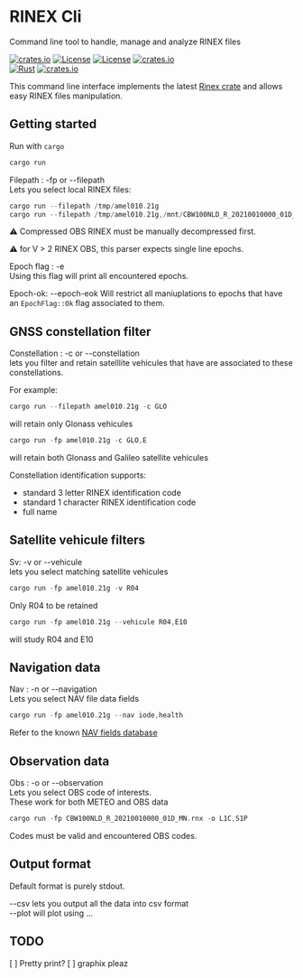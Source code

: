 # RINEX Cli 
Command line tool to handle, manage and analyze RINEX files

[![crates.io](https://img.shields.io/crates/v/rinex-cli.svg)](https://crates.io/crates/rinex-cli)
[![License](https://img.shields.io/badge/license-Apache%202.0-blue?style=flat-square)](https://github.com/gwbres/rinex-cli/blob/main/LICENSE-APACHE)
[![License](https://img.shields.io/badge/license-MIT-blue?style=flat-square)](https://github.com/gwbres/rinex-cli/blob/main/LICENSE-MIT) 
[![crates.io](https://img.shields.io/crates/d/rinex-cli.svg)](https://crates.io/crates/rinex-cli)    
[![Rust](https://github.com/gwbres/rinex-cli/actions/workflows/rust.yml/badge.svg)](https://github.com/gwbres/rinex-cli/actions/workflows/rust.yml)
[![crates.io](https://docs.rs/rinex-cli/badge.svg)](https://docs.rs/rinex-cli/badge.svg)

This command line interface implements the latest 
[Rinex crate](https://crates.io/crates/rinex)
and allows easy RINEX files manipulation.

## Getting started

Run with `cargo`

```rust
cargo run
```

Filepath : -fp or --filepath   
Lets you select local RINEX files:

```rust
cargo run --filepath /tmp/amel010.21g
cargo run --filepath /tmp/amel010.21g,/mnt/CBW100NLD_R_20210010000_01D_MN.rnx
```

&#9888; Compressed OBS RINEX must be manually decompressed
first.

&#9888; for V > 2 RINEX OBS, this parser expects
single line epochs. 

Epoch flag : -e    
Using this flag will print all encountered epochs.

Epoch-ok: --epoch-eok
Will restrict all maniuplations to epochs that have an `EpochFlag::Ok` flag
associated to them.

## GNSS constellation filter

Constellation : -c or --constellation   
lets you filter and retain satelllite vehicules that
have are associated to these constellations.

For example:
```rust
cargo run --filepath amel010.21g -c GLO
```

will retain only Glonass vehicules

```rust
cargo run -fp amel010.21g -c GLO,E
```

will retain both Glonass and Galileo
satellite vehicules

Constellation identification supports:
* standard 3 letter RINEX identification code
* standard 1 character RINEX identification code
* full name

## Satellite vehicule filters

Sv: -v or --vehicule  
lets you select matching satellite vehicules

```rust
cargo run -fp amel010.21g -v R04
```

Only R04 to be retained

```rust
cargo run -fp amel010.21g --vehicule R04,E10
```

will study R04 and E10

## Navigation data

Nav : -n or --navigation   
Lets you select NAV file data fields

```rust
cargo run -fp amel010.21g --nav iode,health
```

Refer to the known
[NAV fields database](https://github.com/gwbres/rinex/blob/main/navigation.json)

## Observation data
Obs : -o or --observation   
Lets you select OBS code of interests.   
These work for both METEO and OBS data

```rust
cargo run -fp CBW100NLD_R_20210010000_01D_MN.rnx -o L1C,S1P 
```

Codes must be valid and encountered OBS codes.

## Output format

Default format is purely stdout.   

--csv lets you output all the data into csv format   
--plot will plot using ...

## TODO

[ ] Pretty print?
[ ] graphix pleaz

